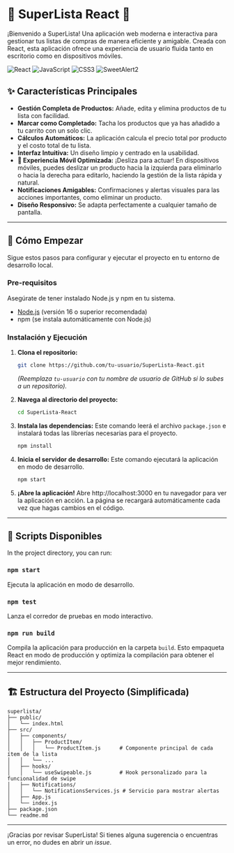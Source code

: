 # 🛒 SuperLista React 🛒

¡Bienvenido a SuperLista! Una aplicación web moderna e interactiva para gestionar tus listas de compras de manera eficiente y amigable. Creada con React, esta aplicación ofrece una experiencia de usuario fluida tanto en escritorio como en dispositivos móviles.

![React](https://img.shields.io/badge/react-%2320232a.svg?style=for-the-badge&logo=react&logoColor=%2361DAFB)
![JavaScript](https://img.shields.io/badge/javascript-%23323330.svg?style=for-the-badge&logo=javascript&logoColor=%23F7DF1E)
![CSS3](https://img.shields.io/badge/css3-%231572B6.svg?style=for-the-badge&logo=css3&logoColor=white)
![SweetAlert2](https://img.shields.io/badge/SweetAlert2-1f2937?style=for-the-badge&logo=sweetalert2&logoColor=white)

## ✨ Características Principales

-   **Gestión Completa de Productos:** Añade, edita y elimina productos de tu lista con facilidad.
-   **Marcar como Completado:** Tacha los productos que ya has añadido a tu carrito con un solo clic.
-   **Cálculos Automáticos:** La aplicación calcula el precio total por producto y el costo total de tu lista.
-   **Interfaz Intuitiva:** Un diseño limpio y centrado en la usabilidad.
-   **📱 Experiencia Móvil Optimizada:** ¡Desliza para actuar! En dispositivos móviles, puedes deslizar un producto hacia la izquierda para eliminarlo o hacia la derecha para editarlo, haciendo la gestión de la lista rápida y natural.
-   **Notificaciones Amigables:** Confirmaciones y alertas visuales para las acciones importantes, como eliminar un producto.
-   **Diseño Responsivo:** Se adapta perfectamente a cualquier tamaño de pantalla.

---

## 🚀 Cómo Empezar

Sigue estos pasos para configurar y ejecutar el proyecto en tu entorno de desarrollo local.

### Pre-requisitos

Asegúrate de tener instalado Node.js y npm en tu sistema.
-   [Node.js](https://nodejs.org/) (versión 16 o superior recomendada)
-   npm (se instala automáticamente con Node.js)

### Instalación y Ejecución

1.  **Clona el repositorio:**
    ```bash
    git clone https://github.com/tu-usuario/SuperLista-React.git
    ```
    *(Reemplaza `tu-usuario` con tu nombre de usuario de GitHub si lo subes a un repositorio).*

2.  **Navega al directorio del proyecto:**
    ```bash
    cd SuperLista-React
    ```

3.  **Instala las dependencias:**
    Este comando leerá el archivo `package.json` e instalará todas las librerías necesarias para el proyecto.
    ```bash
    npm install
    ```

4.  **Inicia el servidor de desarrollo:**
    Este comando ejecutará la aplicación en modo de desarrollo.
    ```bash
    npm start
    ```

5.  **¡Abre la aplicación!**
    Abre http://localhost:3000 en tu navegador para ver la aplicación en acción. La página se recargará automáticamente cada vez que hagas cambios en el código.

---

## 📜 Scripts Disponibles

In the project directory, you can run:

### `npm start`

Ejecuta la aplicación en modo de desarrollo.

### `npm test`

Lanza el corredor de pruebas en modo interactivo.

### `npm run build`

Compila la aplicación para producción en la carpeta `build`. Esto empaqueta React en modo de producción y optimiza la compilación para obtener el mejor rendimiento.

---

## 🏗️ Estructura del Proyecto (Simplificada)

```
superlista/
├── public/
│   └── index.html
├── src/
│   ├── components/
│   │   ├── ProductItem/
│   │   │   └── ProductItem.js      # Componente principal de cada ítem de la lista
│   │   └── ...
│   ├── hooks/
│   │   └── useSwipeable.js         # Hook personalizado para la funcionalidad de swipe
│   ├── Notifications/
│   │   └── NotificationsServices.js # Servicio para mostrar alertas
│   ├── App.js
│   └── index.js
├── package.json
└── readme.md
```

---

¡Gracias por revisar SuperLista! Si tienes alguna sugerencia o encuentras un error, no dudes en abrir un *issue*.